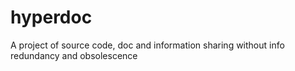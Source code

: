 # hyperdoc
A project of source code, doc and information sharing without info redundancy and obsolescence
